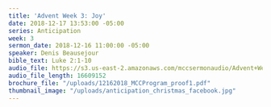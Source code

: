 ```yaml
---
title: 'Advent Week 3: Joy'
date: 2018-12-17 13:53:00 -05:00
series: Anticipation
week: 3
sermon_date: 2018-12-16 11:00:00 -05:00
speaker: Denis Beausejour
bible_text: Luke 2:1-10
audio_file: https://s3.us-east-2.amazonaws.com/mccsermonaudio/Advent+Week+3_+Joy.lite.mp3
audio_file_length: 16609152
brochure_file: "/uploads/12162018_MCCProgram_proof1.pdf"
thumbnail_image: "/uploads/anticipation_christmas_facebook.jpg"
---
```



